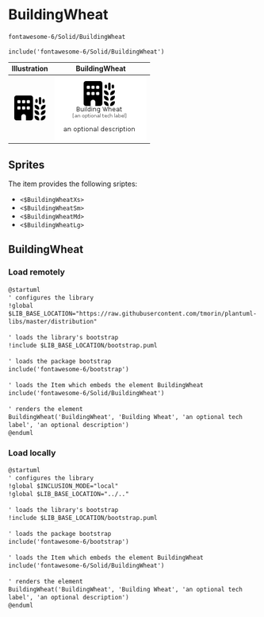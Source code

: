# BuildingWheat


```text
fontawesome-6/Solid/BuildingWheat
```

```text
include('fontawesome-6/Solid/BuildingWheat')
```



| Illustration | BuildingWheat |
| :---: | :---: |
| ![illustration for Illustration](../../fontawesome-6/Solid/BuildingWheat.png) | ![illustration for BuildingWheat](../../fontawesome-6/Solid/BuildingWheat.Local.png) |



## Sprites
The item provides the following sriptes:

- `<$BuildingWheatXs>`
- `<$BuildingWheatSm>`
- `<$BuildingWheatMd>`
- `<$BuildingWheatLg>`





## BuildingWheat

### Load remotely
```plantuml
@startuml
' configures the library
!global $LIB_BASE_LOCATION="https://raw.githubusercontent.com/tmorin/plantuml-libs/master/distribution"

' loads the library's bootstrap
!include $LIB_BASE_LOCATION/bootstrap.puml

' loads the package bootstrap
include('fontawesome-6/bootstrap')

' loads the Item which embeds the element BuildingWheat
include('fontawesome-6/Solid/BuildingWheat')

' renders the element
BuildingWheat('BuildingWheat', 'Building Wheat', 'an optional tech label', 'an optional description')
@enduml
```

### Load locally
```plantuml
@startuml
' configures the library
!global $INCLUSION_MODE="local"
!global $LIB_BASE_LOCATION="../.."

' loads the library's bootstrap
!include $LIB_BASE_LOCATION/bootstrap.puml

' loads the package bootstrap
include('fontawesome-6/bootstrap')

' loads the Item which embeds the element BuildingWheat
include('fontawesome-6/Solid/BuildingWheat')

' renders the element
BuildingWheat('BuildingWheat', 'Building Wheat', 'an optional tech label', 'an optional description')
@enduml
```

